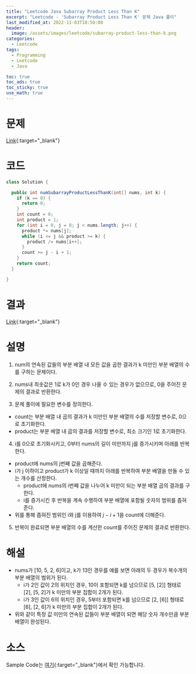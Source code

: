 ```yaml
---
title: "Leetcode Java Subarray Product Less Than K"
excerpt: "Leetcode - 'Subarray Product Less Than K' 문제 Java 풀이"
last_modified_at: 2022-11-03T18:50:00
header:
  image: /assets/images/leetcode/subarray-product-less-than-k.png
categories:
  - Leetcode
tags:
  - Programming
  - Leetcode
  - Java

toc: true
toc_ads: true
toc_sticky: true
use_math: true
---
```

# 문제
[Link](https://leetcode.com/problems/subarray-product-less-than-k){:target="_blank"}

# 코드
```java
class Solution {

  public int numSubarrayProductLessThanK(int[] nums, int k) {
    if (k == 0) {
      return 0;
    }
    int count = 0;
    int product = 1;
    for (int i = 0, j = 0; j < nums.length; j++) {
      product *= nums[j];
      while (i <= j && product >= k) {
        product /= nums[i++];
      }
      count += j - i + 1;
    }
    return count;
  }

}
```

# 결과
[Link](https://leetcode.com/submissions/detail/835974832/){:target="_blank"}

# 설명
1. num의 연속된 값들의 부분 배열 내 모든 값을 곱한 결과가 k 미만인 부분 배열의 수를 구하는 문제이다.

2. nums내 최솟값은 1로 k가 0인 경우 나올 수 있는 경우가 없으므로, 0을 주어진 문제의 결과로 반환한다.

3. 문제 풀이에 필요한 변수를 정의한다.
- count는 부분 배열 내 곱의 결과가 k 미만인 부분 배열의 수를 저장할 변수로, 0으로 초기화한다.
- product는 부분 배열 내 곱의 결과를 저장할 변수로, 최소 크기인 1로 초기화한다.

4. i를 0으로 초기화시키고, 0부터 nums의 길이 미만까지 j를 증가시키며 아래를 반복한다.
- product에 nums의 j번째 값을 곱해준다.
- i가 j 이하이고 product가 k 이상일 때까지 아래를 반복하여 부분 배열을 만들 수 있는 개수를 산정한다.
  - product에 nums의 i번째 값을 나누어 k 미만이 되는 부분 배열 곱의 결과를 구한다.
  - i를 증가시킨 후 반복을 계속 수행하여 부분 배열에 포함될 숫자의 범위를 좁혀준다.
- 위를 통해 좁혀진 범위인 i와 j를 이용하여 $j - i + 1$을 count에 더해준다.

5. 반복이 완료되면 부분 배열의 수를 계산한 count를 주어진 문제의 결과로 반환한다.

# 해설
- nums가 [10, 5, 2, 6]이고, k가 13인 경우를 예를 보면 아래의 두 경우가 복수개의 부분 배열의 범위가 된다.
  - i가 2인 값이 2의 위치인 경우, 10이 포함되면 k를 넘으므로 [5, [2]] 형태로 [2], [5, 2]가 k 미만의 부분 집합이 2개가 된다.
  - i가 3인 값이 6의 위치인 경우, 5부터 포함되면 k를 넘으므로 [2, [6]] 형태로 [6], [2, 6]가 k 미만의 부분 집합이 2개가 된다.
- 위와 같이 특정 값 미만의 연속된 값들이 부분 배열이 되면 해당 숫자 개수만큼 부분 배열이 완성된다.

# 소스
Sample Code는 [여기](https://github.com/GracefulSoul/leetcode/blob/master/src/main/java/gracefulsoul/problems/SubarrayProductLessThanK.java){:target="_blank"}에서 확인 가능합니다.
